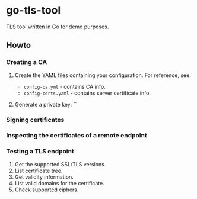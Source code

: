 # go-tls-tool

TLS tool written in Go for demo purposes.

## Howto

### Creating a CA

1. Create the YAML files containing your configuration. For reference, see:

    - `config-ca.yml` - contains CA info.
    - `config-certs.yaml` - contains server certificate info.

2. Generate a private key: ``

### Signing certificates

### Inspecting the certificates of a remote endpoint

### Testing a TLS endpoint

1. Get the supported SSL/TLS versions.
2. List certificate tree.
3. Get validity information.
4. List valid domains for the certificate.
5. Check supported ciphers.
